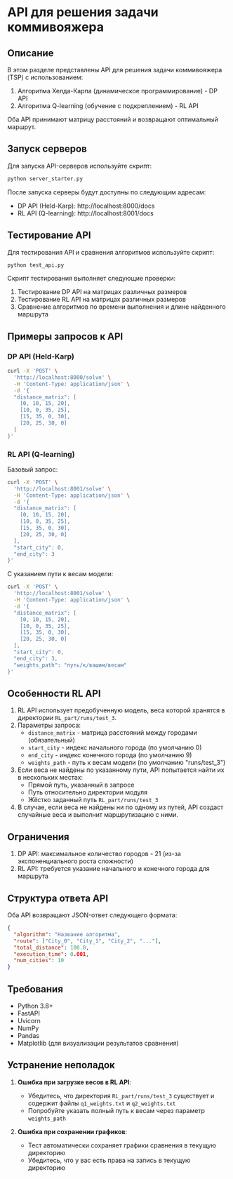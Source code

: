# API для решения задачи коммивояжера

## Описание

В этом разделе представлены API для решения задачи коммивояжера (TSP) с использованием:
1. Алгоритма Хелда-Карпа (динамическое программирование) - DP API
2. Алгоритма Q-learning (обучение с подкреплением) - RL API

Оба API принимают матрицу расстояний и возвращают оптимальный маршрут.

## Запуск серверов

Для запуска API-серверов используйте скрипт:

```bash
python server_starter.py
```

После запуска серверы будут доступны по следующим адресам:
- DP API (Held-Karp): http://localhost:8000/docs
- RL API (Q-learning): http://localhost:8001/docs

## Тестирование API

Для тестирования API и сравнения алгоритмов используйте скрипт:

```bash
python test_api.py
```

Скрипт тестирования выполняет следующие проверки:
1. Тестирование DP API на матрицах различных размеров
2. Тестирование RL API на матрицах различных размеров
3. Сравнение алгоритмов по времени выполнения и длине найденного маршрута

## Примеры запросов к API

### DP API (Held-Karp)

```bash
curl -X 'POST' \
  'http://localhost:8000/solve' \
  -H 'Content-Type: application/json' \
  -d '{
  "distance_matrix": [
    [0, 10, 15, 20],
    [10, 0, 35, 25],
    [15, 35, 0, 30],
    [20, 25, 30, 0]
  ]
}'
```

### RL API (Q-learning)

Базовый запрос:

```bash
curl -X 'POST' \
  'http://localhost:8001/solve' \
  -H 'Content-Type: application/json' \
  -d '{
  "distance_matrix": [
    [0, 10, 15, 20],
    [10, 0, 35, 25],
    [15, 35, 0, 30],
    [20, 25, 30, 0]
  ],
  "start_city": 0,
  "end_city": 3
}'
```

С указанием пути к весам модели:

```bash
curl -X 'POST' \
  'http://localhost:8001/solve' \
  -H 'Content-Type: application/json' \
  -d '{
  "distance_matrix": [
    [0, 10, 15, 20],
    [10, 0, 35, 25],
    [15, 35, 0, 30],
    [20, 25, 30, 0]
  ],
  "start_city": 0,
  "end_city": 3,
  "weights_path": "путь/к/вашим/весам"
}'
```

## Особенности RL API

1. RL API использует предобученную модель, веса которой хранятся в директории `RL_part/runs/test_3`.
2. Параметры запроса:
   - `distance_matrix` - матрица расстояний между городами (обязательный)
   - `start_city` - индекс начального города (по умолчанию 0)
   - `end_city` - индекс конечного города (по умолчанию 9)
   - `weights_path` - путь к весам модели (по умолчанию "runs/test_3")
3. Если веса не найдены по указанному пути, API попытается найти их в нескольких местах:
   - Прямой путь, указанный в запросе
   - Путь относительно директории модуля
   - Жёстко заданный путь `RL_part/runs/test_3`
4. В случае, если веса не найдены ни по одному из путей, API создаст случайные веса и выполнит маршрутизацию с ними.

## Ограничения

1. DP API: максимальное количество городов - 21 (из-за экспоненциального роста сложности)
2. RL API: требуется указание начального и конечного города для маршрута

## Структура ответа API

Оба API возвращают JSON-ответ следующего формата:

```json
{
  "algorithm": "Название алгоритма",
  "route": ["City_0", "City_1", "City_2", "..."],
  "total_distance": 100.0,
  "execution_time": 0.001,
  "num_cities": 10
}
```

## Требования

- Python 3.8+
- FastAPI
- Uvicorn
- NumPy
- Pandas
- Matplotlib (для визуализации результатов сравнения)

## Устранение неполадок

1. **Ошибка при загрузке весов в RL API**: 
   - Убедитесь, что директория `RL_part/runs/test_3` существует и содержит файлы `q1_weights.txt` и `q2_weights.txt`
   - Попробуйте указать полный путь к весам через параметр `weights_path`

2. **Ошибка при сохранении графиков**:
   - Тест автоматически сохраняет графики сравнения в текущую директорию
   - Убедитесь, что у вас есть права на запись в текущую директорию